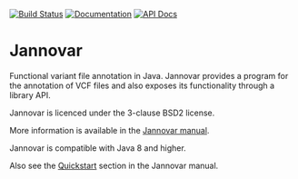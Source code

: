 [![Build Status](https://travis-ci.org/charite/jannovar.svg?branch=master)](https://travis-ci.org/charite/jannovar)
[![Documentation](https://readthedocs.org/projects/jannovar/badge/?version=master)](http://jannovar.readthedocs.org/)
[![API Docs](https://img.shields.io/badge/api-v0.20-blue.svg?style=flat)](https://javadoc.io/doc/de.charite.compbio/jannovar-core/0.20)

Jannovar
========

Functional variant file annotation in Java. Jannovar provides a program for
the annotation of VCF files and also exposes its functionality through a
library API.

Jannovar is licenced under the 3-clause BSD2 license.

More information is available in the [Jannovar
manual](http://jannovar.readthedocs.org/).

Jannovar is compatible with Java 8 and higher.

Also see the
[Quickstart](http://jannovar.readthedocs.org/en/master/quickstart.html) section
in the Jannovar manual.
